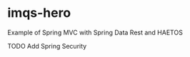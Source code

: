 imqs-hero
=========

Example of Spring MVC with Spring Data Rest and HAETOS

TODO Add Spring Security
